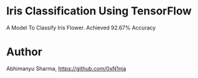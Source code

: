# Iris Classification Using TensorFlow
A Model To Classify Iris Flower. Achieved 92.67% Accuracy
# Author
Abhimanyu Sharma, https://github.com/0xN1nja